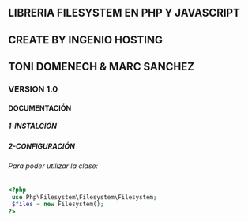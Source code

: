 ## LIBRERIA FILESYSTEM EN PHP Y JAVASCRIPT
## CREATE BY INGENIO HOSTING
## TONI DOMENECH & MARC SANCHEZ
### VERSION 1.0

#### DOCUMENTACIÓN
##### 1-INSTALCIÓN
##### 2-CONFIGURACIÓN
###### Para poder utilizar la clase:

```php
<?php
 use Php\Filesystem\Filesystem\Filesystem;
 $files = new Filesystem();
?>
```

